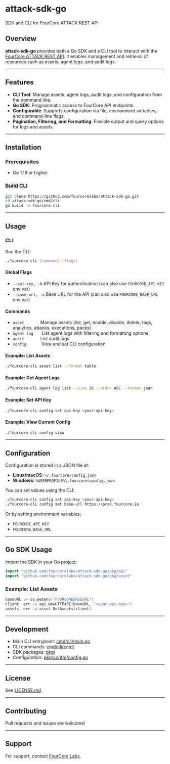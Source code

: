 # attack-sdk-go

SDK and CLI for FourCore ATTACK REST API

## Overview

**attack-sdk-go** provides both a Go SDK and a CLI tool to interact with the [FourCore ATTACK REST API](https://fourcore.io). It enables management and retrieval of resources such as assets, agent logs, and audit logs.

---

## Features

- **CLI Tool**: Manage assets, agent logs, audit logs, and configuration from the command line.
- **Go SDK**: Programmatic access to FourCore API endpoints.
- **Configurable**: Supports configuration via file, environment variables, and command-line flags.
- **Pagination, Filtering, and Formatting**: Flexible output and query options for logs and assets.

---

## Installation

### Prerequisites

- Go 1.18 or higher

### Build CLI

```sh
git clone https://github.com/fourcorelabs/attack-sdk-go.git
cd attack-sdk-go/cmd/cli
go build -o fourcore-cli
```

---

## Usage

### CLI

Run the CLI:

```sh
./fourcore-cli [command] [flags]
```

#### Global Flags

- `--api-key, -k`    API Key for authentication (can also use `FOURCORE_API_KEY` env var)
- `--base-url, -u`   Base URL for the API (can also use `FOURCORE_BASE_URL` env var)

#### Commands

- `asset` &nbsp;&nbsp;&nbsp;&nbsp;&nbsp;&nbsp;&nbsp;&nbsp;&nbsp;&nbsp;&nbsp;&nbsp;Manage assets (list, get, enable, disable, delete, tags, analytics, attacks, executions, packs)
- `agent log` &nbsp;&nbsp;&nbsp;&nbsp;&nbsp;&nbsp;List agent logs with filtering and formatting options
- `audit` &nbsp;&nbsp;&nbsp;&nbsp;&nbsp;&nbsp;&nbsp;&nbsp;&nbsp;&nbsp;&nbsp;&nbsp;List audit logs
- `config` &nbsp;&nbsp;&nbsp;&nbsp;&nbsp;&nbsp;&nbsp;&nbsp;&nbsp;&nbsp;&nbsp;View and set CLI configuration

#### Example: List Assets

```sh
./fourcore-cli asset list --format table
```

#### Example: Get Agent Logs

```sh
./fourcore-cli agent log list --size 20 --order ASC --format json
```

#### Example: Set API Key

```sh
./fourcore-cli config set api-key <your-api-key>
```

#### Example: View Current Config

```sh
./fourcore-cli config view
```

---

## Configuration

Configuration is stored in a JSON file at:

- **Linux/macOS**: `~/.fourcore/config.json`
- **Windows**: `%USERPROFILE%\.fourcore\config.json`

You can set values using the CLI:

```sh
./fourcore-cli config set api-key <your-api-key>
./fourcore-cli config set base-url https://prod.fourcore.io
```

Or by setting environment variables:

- `FOURCORE_API_KEY`
- `FOURCORE_BASE_URL`

---

## Go SDK Usage

Import the SDK in your Go project:

```go
import "github.com/fourcorelabs/attack-sdk-go/pkg/api"
import "github.com/fourcorelabs/attack-sdk-go/pkg/asset"
```

### Example: List Assets

```go
baseURL := os.Getenv("FOURCOREBASEURL")
client, err := api.NewHTTPAPI(baseURL, "<your-api-key>")
assets, err := asset.GetAssets(client)
```

---

## Development

- Main CLI entrypoint: [cmd/cli/main.go](cmd/cli/main.go)
- CLI commands: [cmd/cli/cmd/](cmd/cli/cmd/)
- SDK packages: [pkg/](pkg/)
- Configuration: [pkg/config/config.go](pkg/config/config.go)

---

## License

See [LICENSE.md](LICENSE.md).

---

## Contributing

Pull requests and issues are welcome!

---

## Support

For support, contact [FourCore Labs](https://fourcore.io).